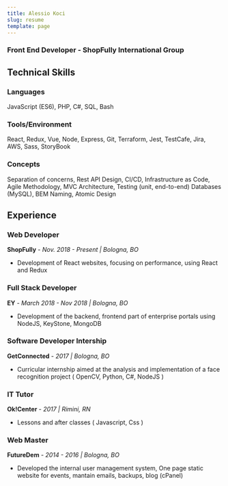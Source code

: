 ```yaml
---
title: Alessio Koci
slug: resume
template: page
---
```


### Front End Developer - ShopFully International Group

## Technical Skills

### Languages

JavaScript (ES6), PHP, C#, SQL, Bash

### Tools/Environment

React, Redux, Vue, Node, Express, Git, Terraform, Jest, TestCafe, Jira, AWS, Sass, StoryBook

### Concepts

Separation of concerns, Rest API Design, CI/CD, Infrastructure as Code, Agile Methodology, MVC Architecture, Testing (unit, end-to-end) Databases (MySQL), BEM Naming, Atomic Design

## Experience

### Web Developer

**ShopFully** - _Nov. 2018 - Present | Bologna, BO_

- Development of React websites, focusing on performance, using React and Redux

### Full Stack Developer

**EY** - _March 2018 - Nov 2018 | Bologna, BO_

- Development of the backend, frontend part of enterprise portals using NodeJS, KeyStone, MongoDB

### Software Developer Intership

**GetConnected** - _2017 | Bologna, BO_

- Curricular internship aimed at the analysis and implementation of a face recognition project ( OpenCV, Python, C#, NodeJS )

### IT Tutor

**Ok!Center** - _2017 | Rimini, RN_

- Lessons and after classes ( Javascript, Css )

### Web Master

**FutureDem** - _2014 - 2016  | Bologna, BO_

- Developed the internal user management system, One page static website for events, mantain emails, backups, blog (cPanel)

